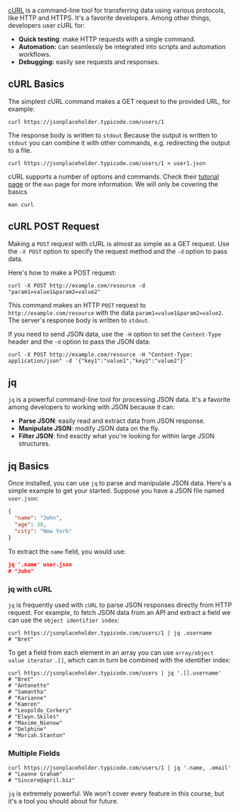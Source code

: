 <u>cURL</u> is a command-line tool for transferring data using various protocols, like HTTP and HTTPS. It's a favorite developers. Among other things, developers user cURL for:
- **Quick testing**: make HTTP requests with a single command.
- **Automation:** can seamlessly be integrated into scripts and automation workflows.
- **Debugging:** easily see requests and responses.

## cURL Basics
The simplest cURL command makes a GET request to the provided URL, for example:

```shell
curl https://jsonplaceholder.typicode.com/users/1
```

The response body is written to `stdout`
Because the output is written to `stdout` you can combine it with other commands, e.g. redirecting the output to a file.

```shell
curl https://jsonplaceholder.typicode.com/users/1 > user1.json
```

cURL supports a number of options and commands. Check their <u>tutorial page</u> or the `man` page for more information. We will only be covering the basics

```shell
man curl
```

## cURL POST Request
Making a `POST` request with cURL is almost as simple as a GET request. Use the `-X POST` option to specify the request method and the `-d` option to pass data.

Here's how to make a POST request:

```shell
curl -X POST http://example.com/resource -d "param1=value1&param2=value2"
```

This command makes an HTTP `POST` request to `http://example.com/resource` with the data `param1=value1&param2=value2`. The server's response body is written to `stdout`. 

If you need to send JSON data, use the `-H` option to set the `Content-Type` header and the `-d` option to pass the JSON data:

```shell
curl -X POST http://example.com/resource -H "Content-Type: application/json" -d '{"key1":"value1","key2":"value2"}'
```

## jq
`jq` is a powerful command-line tool for processing JSON data. It's a favorite among developers to working with JSON because it can:
- **Parse JSON**: easily read and extract data from JSON response.
- **Manipulate JSON**: modify JSON data on the fly.
- **Filter JSON**: find exactly what you're looking for within large JSON structures.

## jq Basics

Once installed, you can use `jq` to parse and manipulate JSON data. Here's a simple example to get your started. Suppose you have a JSON file named `user.json`:

```json
{
  "name": "John",
  "age": 30,
  "city": "New York"
}
```

To extract the `name` field, you would use:

```json
jq '.name' user.json
# "John"
```

### jq with cURL 
`jq` is frequently used with `cURL` to parse JSON responses directly from HTTP request. For example, to fetch JSON data from an API and extract a field we can use the `object identifier index`:

```shell
curl https://jsonplaceholder.typicode.com/users/1 | jq .username
# "Bret"
```

To get a field from each element in an array you can use `array/object value iterator` `.[]`, which can in turn be combined with the identifier index:

```shell
curl https://jsonplaceholder.typicode.com/users | jq '.[].username'
# "Bret"
# "Antonette"
# "Samantha"
# "Karianne"
# "Kamren"
# "Leopoldo_Corkery"
# "Elwyn.Skiles"
# "Maxime_Nienow"
# "Delphine"
# "Moriah.Stanton"
```

### Multiple Fields
```shell
curl https://jsonplaceholder.typicode.com/users/1 | jq '.name, .email'
# "Leanne Graham"
# "Sincere@april.biz"
```

`jq` is extremely powerful. We won't cover every feature in this course, but it's a tool you should about for future.